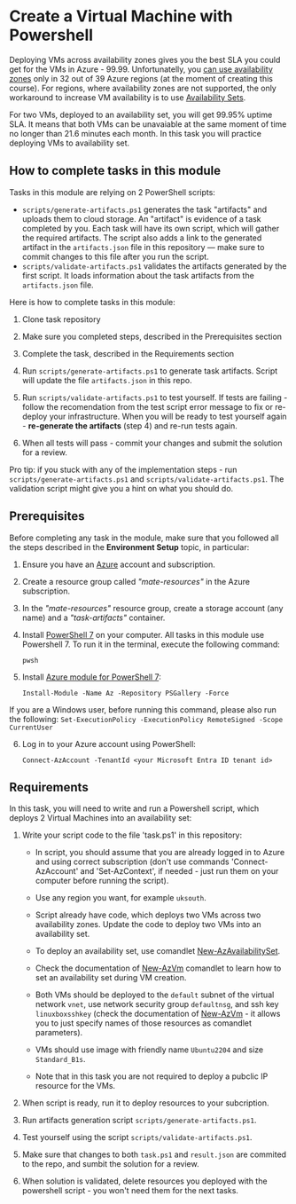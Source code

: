 # Create a Virtual Machine with Powershell

Deploying VMs across availability zones gives you the best SLA you could get for the VMs in Azure - 99.99. Unfortunatelly, you [can use availability zones](https://learn.microsoft.com/en-us/azure/reliability/availability-zones-service-support#azure-regions-with-availability-zone-support) only in 32 out of 39 Azure regions (at the moment of creating this course). For regions, where availability zones are not supported, the only workaround to increase VM availability is to use [Availability Sets](https://learn.microsoft.com/en-us/azure/virtual-machines/availability-set-overview).  

For two VMs, deployed to an availability set, you will get 99.95% uptime SLA. It means that both VMs can be unavaiable at the same moment of time no longer than 21.6 minutes each month. In this task you will practice deploying VMs to availability set. 

## How to complete tasks in this module 

Tasks in this module are relying on 2 PowerShell scripts: 

- `scripts/generate-artifacts.ps1` generates the task "artifacts" and uploads them to cloud storage. An "artifact" is evidence of a task completed by you. Each task will have its own script, which will gather the required artifacts. The script also adds a link to the generated artifact in the `artifacts.json` file in this repository — make sure to commit changes to this file after you run the script. 
- `scripts/validate-artifacts.ps1` validates the artifacts generated by the first script. It loads information about the task artifacts from the `artifacts.json` file.

Here is how to complete tasks in this module:

1. Clone task repository

2. Make sure you completed steps, described in the Prerequisites section

3. Complete the task, described in the Requirements section 

4. Run `scripts/generate-artifacts.ps1` to generate task artifacts. Script will update the file `artifacts.json` in this repo. 

5. Run `scripts/validate-artifacts.ps1` to test yourself. If tests are failing - follow the recomendation from the test script error message to fix or re-deploy your infrastructure. When you will be ready to test yourself again - **re-generate the artifacts** (step 4) and re-run tests again. 

6. When all tests will pass - commit your changes and submit the solution for a review. 

Pro tip: if you stuck with any of the implementation steps - run `scripts/generate-artifacts.ps1` and `scripts/validate-artifacts.ps1`. The validation script might give you a hint on what you should do.  

## Prerequisites

Before completing any task in the module, make sure that you followed all the steps described in the **Environment Setup** topic, in particular: 

1. Ensure you have an [Azure](https://azure.microsoft.com/en-us/free/) account and subscription.

2. Create a resource group called *"mate-resources"* in the Azure subscription.

3. In the *"mate-resources"* resource group, create a storage account (any name) and a *"task-artifacts"* container.

4. Install [PowerShell 7](https://learn.microsoft.com/en-us/powershell/scripting/install/installing-powershell?view=powershell-7.4) on your computer. All tasks in this module use Powershell 7. To run it in the terminal, execute the following command: 
    ```
    pwsh
    ```

5. Install [Azure module for PowerShell 7](https://learn.microsoft.com/en-us/powershell/azure/install-azure-powershell?view=azps-11.3.0): 
    ```
    Install-Module -Name Az -Repository PSGallery -Force
    ```
If you are a Windows user, before running this command, please also run the following: 
    ```
    Set-ExecutionPolicy -ExecutionPolicy RemoteSigned -Scope CurrentUser
    ```

6. Log in to your Azure account using PowerShell:
    ```
    Connect-AzAccount -TenantId <your Microsoft Entra ID tenant id>
    ```

## Requirements

In this task, you will need to write and run a Powershell script, which deploys 2 Virtual Machines into an availability set: 

1. Write your script code to the file 'task.ps1' in this repository:
    
    - In script, you should assume that you are already logged in to Azure and using correct subscription (don't use commands 'Connect-AzAccount' and 'Set-AzContext', if needed - just run them on your computer before running the script). 

    - Use any region you want, for example `uksouth`. 

    - Script already have code, which deploys two VMs across two availability zones. Update the code to deploy two VMs into an availability set. 
    
    - To deploy an availability set, use comandlet [New-AzAvailabilitySet](https://learn.microsoft.com/en-us/previous-versions/azure/virtual-machines/windows/tutorial-availability-sets#create-an-availability-set). 

    - Check the documentation of [New-AzVm](https://learn.microsoft.com/en-us/powershell/module/az.compute/new-azvm?view=azps-11.5.0) comandlet to learn how to set an availability set during VM creation. 
    
    - Both VMs should be deployed to the `default` subnet of the virtual network `vnet`, use network security group `defaultnsg`, and ssh key `linuxboxsshkey` (check the documentation of [New-AzVm](https://learn.microsoft.com/en-us/powershell/module/az.compute/new-azvm?view=azps-11.5.0) - it allows you to just specify names of those resources as comandlet parameters). 

    - VMs should use image with friendly name `Ubuntu2204` and size `Standard_B1s`.

    - Note that in this task you are not required to deploy a pubclic IP resource for the VMs.

2. When script is ready, run it to deploy resources to your subcription. 

3. Run artifacts generation script `scripts/generate-artifacts.ps1`.

4. Test yourself using the script `scripts/validate-artifacts.ps1`.

5. Make sure that changes to both `task.ps1` and `result.json` are commited to the repo, and sumbit the solution for a review. 

6. When solution is validated, delete resources you deployed with the powershell script - you won't need them for the next tasks. 
